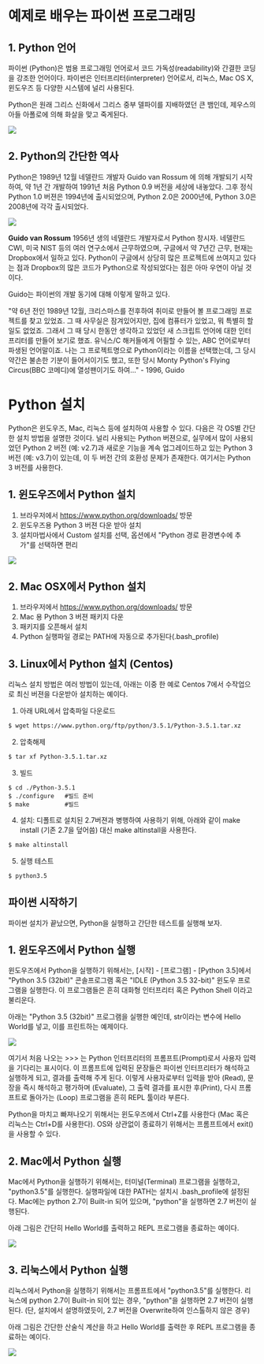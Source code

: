 # 예제로 배우는 파이썬 프로그래밍

## 1. Python 언어

파이썬 (Python)은 범용 프로그래밍 언어로서 코드 가독성(readability)와 간결한 코딩을 강조한 언어이다.
파이썬은 인터프리터(interpreter) 언어로서, 리눅스, Mac OS X, 윈도우즈 등 다양한 시스템에 널리 사용된다.

Python은 원래 그리스 신화에서 그리스 중부 델파이를 지배하였던 큰 뱀인데, 제우스의 아들 아폴로에 의해 화살을 맞고 죽게된다.

![](https://upload.wikimedia.org/wikipedia/commons/2/20/Virgil_Solis_-_Apollo_Python.jpg)



## 2. Python의 간단한 역사

Python은 1989년 12월 네델란드 개발자 Guido van Rossum 에 의해 개발되기 시작하여, 약 1년 간 개발하여 1991년 처음 Python 0.9 버전을 세상에 내놓았다. 그후 정식 Python 1.0 버젼은 1994년에 출시되었으며, Python 2.0은 2000년에, Python 3.0은 2008년에 각각 출시되었다.

![](http://www.pythonstudy.xyz/images/basics/guido.jpg)


**Guido van Rossum** 1956년 생의 네델란드 개발자로서 Python 창시자. 네델란드 CWI, 미국 NIST 등의 여러 연구소에서 근무하였으며, 구글에서 약 7년간 근무, 현재는 Dropbox에서 일하고 있다.
Python이 구글에서 상당히 많은 프로젝트에 쓰여지고 있다는 점과 Dropbox의 많은 코드가 Python으로 작성되었다는 점은 아마 우연이 아닐 것이다.

Guido는 파이썬의 개발 동기에 대해 이렇게 말하고 있다.

"약 6년 전인 1989년 12월, 크리스마스를 전후하여 취미로 만들어 볼 프로그래밍 프로젝트를 찾고 있었죠. 그 때 사무실은 잠겨있어지만, 집에 컴퓨터가 있었고, 뭐 특별히 할 일도 없었죠. 그래서 그 때 당시 한동안 생각하고 있었던 새 스크립트 언어에 대한 인터프리터를 만들어 보기로 했죠. 유닉스/C 해커들에게 어필할 수 있는, ABC 언어로부터 파생된 언어말이죠. 나는 그 프로젝트명으로 Python이라는 이름을 선택했는데, 그 당시 약간은 불손한 기분이 들어서이기도 했고, 또한 당시 Monty Python's Flying Circus(BBC 코메디)에 열성팬이기도 하여..." - 1996, Guido

# Python 설치

Python은 윈도우즈, Mac, 리눅스 등에 설치하여 사용할 수 있다. 다음은 각 OS별 간단한 설치 방법을 설명한 것이다. 널리 사용되는 Python 버젼으로, 실무에서 많이 사용되었던 Python 2 버전 (예: v2.7)과 새로운 기능을 계속 업그레이드하고 있는 Python 3 버전 (예: v3.7)이 있는데, 이 두 버전 간의 호환성 문제가 존재한다. 여기서는 Python 3 버전를 사용한다.

## 1. 윈도우즈에서 Python 설치
01. 브라우저에서 https://www.python.org/downloads/ 방문
02. 윈도우즈용 Python 3 버젼 다운 받아 설치
03. 설치마법사에서 Custom 설치를 선택, 옵션에서 "Python 경로 환경변수에 추가"를 선택하면 편리

![](http://www.pythonstudy.xyz/images/basics/Python-Windows-Install.png)


## 2. Mac OSX에서 Python 설치
1. 브라우저에서 https://www.python.org/downloads/ 방문
2. Mac 용 Python 3 버젼 패키지 다운
3. 패키지를 오픈해서 설치
4. Python 실행파일 경로는 PATH에 자동으로 추가된다(.bash_profile)

## 3. Linux에서 Python 설치 (Centos)
리눅스 설치 방법은 여러 방법이 있는데, 아래는 이중 한 예로 Centos 7에서 수작업으로 최신 버젼을 다운받아 설치하는 예이다.

1. 아래 URL에서 압축파일 다운로드
```bash
$ wget https://www.python.org/ftp/python/3.5.1/Python-3.5.1.tar.xz
```

2. 압축해제
```bash
$ tar xf Python-3.5.1.tar.xz
```

3. 빌드
```
$ cd ./Python-3.5.1
$ ./configure   #빌드 준비
$ make          #빌드
```

4. 설치: 디폴트로 설치된 2.7버젼과 병행하여 사용하기 위해, 아래와 같이 make install (기존 2.7을 덮어씀) 대신 make altinstall을 사용한다.
```bash
$ make altinstall   
```

5. 실행 테스트
```bash
$ python3.5
```

## 파이썬 시작하기

파이썬 설치가 끝났으면, Python을 실행하고 간단한 테스트를 실행해 보자.

## 1. 윈도우즈에서 Python 실행
윈도우즈에서 Python을 실행하기 위해서는, [시작] - [프로그램] - [Python 3.5]에서 "Python 3.5 (32bit)" 콘솔프로그램 혹은 "IDLE (Python 3.5 32-bit)" 윈도우 프로그램을 실행한다. 이 프로그램들은 흔히 대화형 인터프리터 혹은 Python Shell 이라고 불리운다.

아래는 "Python 3.5 (32bit)" 프로그램을 실행한 예인데, str이라는 변수에 Hello World를 넣고, 이를 프린트하는 예제이다.


![](http://www.pythonstudy.xyz/images/basics/win-run-python.png)

여기서 처음 나오는 >>> 는 Python 인터프리터의 프롬프트(Prompt)로서 사용자 입력을 기다리는 표시이다. 이 프롬프트에 입력된 문장들은 파이썬 인터프리터가 해석하고 실행하게 되고, 결과를 출력해 주게 된다. 이렇게 사용자로부터 입력을 받아 (Read), 문장을 즉시 해석하고 평가하며 (Evaluate), 그 출력 결과를 표시한 후(Print), 다시 프롬프트로 돌아가는 (Loop) 프로그램을 흔히 REPL 툴이라 부른다.

Python을 마치고 빠져나오기 위해서는 윈도우즈에서 Ctrl+Z를 사용한다 (Mac 혹은 리눅스는 Ctrl+D를 사용한다). OS와 상관없이 종료하기 위해서는 프롬프트에서 exit() 을 사용할 수 있다.

## 2. Mac에서 Python 실행

Mac에서 Python을 실행하기 위해서는, 터미널(Terminal) 프로그램을 실행하고, "python3.5"를 실행한다. 실행파일에 대한 PATH는 설치시 .bash_profile에 설정된다. Mac에는 python 2.7이 Built-in 되어 있으며, "python"을 실행하면 2.7 버전이 실행된다.

아래 그림은 간단히 Hello World를 출력하고 REPL 프로그램을 종료하는 예이다.

![](http://www.pythonstudy.xyz/images/basics/mac-run-python.png)

## 3. 리눅스에서 Python 실행
리눅스에서 Python을 실행하기 위해서는 프롬프트에서 "python3.5"를 실행한다. 리눅스에 python 2.7이 Built-in 되어 있는 경우, "python"을 실행하면 2.7 버전이 실행된다. (단, 설치에서 설명하였듯이, 2.7 버전을 Overwrite하여 인스톨하지 않은 경우)

아래 그림은 간단한 산술식 계산을 하고 Hello World를 출력한 후 REPL 프로그램을 종료하는 예이다.

![](http://www.pythonstudy.xyz/images/basics/linux-run-python.png)
